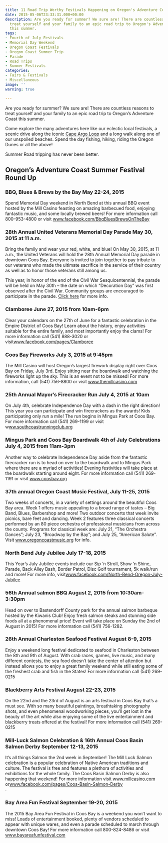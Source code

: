 ```yaml
---
title: 11 Road Trip Worthy Festivals Happening on Oregon's Adventure Coast
date: 2015-05-06T23:33:31.000+00:00
description: Are you ready for summer? We sure are! There are countless reasons to
  treat yourself and your family to an epic road trip to Oregon's Adventure Coast
  this summer.
tags:
- Fourth of July Festivals
- Memorial Day Weekend
- Oregon Coast Festivals
- Oregon Coast Summer Trip
- Parade
- Road Trips
- Summer Festivals
categories:
- Fairs & Festivals
- Miscellaneous
image: ''
warning: true

---
```

Are you ready for summer? We sure are! There are countless reasons to treat yourself and your family to an epic road trip to Oregon’s Adventure Coast this summer.

Come explore the many adventures here like our eclectic local festivals, a scenic drive along the iconic <a href="/trip-ideas/explore-the-cape-arago-beach-loop/" target="_blank">Cape Argo Loop</a> and a long walk along one of our unspoiled beaches. Spend the day fishing, hiking, riding the Oregon Dunes or all the above!

Summer Road tripping has never been better.

## Oregon’s Adventure Coast Summer Festival Round Up

### BBQ, Blues & Brews by the Bay May 22-24, 2015

Spend Memorial Day weekend in North Bend at this annual BBQ event hosted by the Mill Casino feasting on amazing barbecued food, enjoying fantastic music, and some locally brewed beers! For more information call 800-953-4800 or visit <a href="https://www.facebook.com/BbqBluesBrewsOnTheBay" target="_blank">www.facebook.com/BbqBluesBrewsOnTheBay</a>

### 28th Annual United Veterans Memorial Day Parade May 30, 2015 at 11 a.m.

Bring the family and wear your red, white, and blue! On May 30, 2015, at 11 a.m., the United Veterans will hold the 28th Annual Memorial Day parade in downtown Coos Bay. Everyone is invited to join together to pay tribute to our veterans who made the ultimate sacrifice in the service of their country as well as to honor those veterans still among us.

This year, in honor of the end of the Civil War Sesquicentennial, the parade will be held on May 30th – the date on which “Decoration Day” was first observed after the Civil War. Community groups are encouraged to participate in the parade. <a href="http://theworldlink.com/calendar/community-events/th-annual-united-veterans-memorial-day-parade/event_5a207c56-de07-11e4-a0e3-1fc328cb9190.html" target="_blank">Click here</a> for more info.

### Clamboree June 27, 2015 from 10am-6pm

Clear your calendars on the 27th of June for a fantastic celebration in the Empire District of Coos Bay! Learn about the history, enjoy activities suitable for the entire family, and most importantly enjoy the clams! For more information call (541) 888-3020 or visit<a href="https://www.facebook.com/pages/Clamboree/123517884393820" target="_blank">www.facebook.com/pages/Clamboree</a>

### Coos Bay Fireworks July 3, 2015 at 9:45pm

The Mill Casino will host Oregon’s largest firework display right over Coos Bay on Friday, July 3rd. Enjoy sitting near the boardwalk and watching the fireworks light up the sky. This is an event not to be missed! For more information, call (541) 756-8800 or visit <a href="http://www.themillcasino.com/" target="_blank">www.themillcasino.com</a>

### 25th Annual Mayor’s Firecracker Run July 4, 2015 at 10am

On July 4th, celebrate Independence Day with a dash in the right direction! This year you can participate and win firecrackers as the awards! Kids participating only run a mile! The run begins in Mingus Park at Coos Bay. For more information call (541) 269-1199 or visit w<a href="http://www.southcoastrunningclub.org/index.php/event-calendar" target="_blank">ww.southcoastrunningclub.org</a>

### Mingus Park and Coos Bay Boardwalk 4th of July Celebrations July 4, 2015 from 11am-3pm

Another way to celebrate Independence Day aside from the fantastic firecracker run is to head on over to the boardwalk and to Mingus Park where there are a myriad of activities! Evening festivities will take place at the boardwalk starting around eight. For more information call (541) 269-1191 or visit <a href="http://coosbay.org/" target="_blank">www.coosbay.org</a>

### 37th annual Oregon Coast Music Festival, July 11-25, 2015

Two weeks of concerts, in a variety of settings around the beautiful Coos Bay area. Week 1 offers music appealing to a broad range of tastes – Big Band, Blues, Barbershop and more! Two outdoor concerts that week invite picnics, bare feet and dancing. Week 2 features three classical concerts performed by an 80 piece orchestra of professional musicians from across the county. Programs for classical week are: July 21, “The Orchestra Dances”; July 23, “Broadway by the Bay”; and July 25, “American Salute”. Visit <a href="http://www.oregoncoastmusic.org/" target="_blank">www.oregoncoastmusic.org</a> for info.

### North Bend July Jubilee July 17-18, 2015

This Year’s July Jubilee events include our Sip ‘n Stroll, Show ‘n Shine, Parade, Back Alley Bash, Border Patrol, Disc Golf tournament, 5k walk/run and more! For more info, visit<a href="https://www.facebook.com/pages/North-Bend-Oregon-July-Jubilee/373301573623" target="_blank">www.facebook.com/North-Bend-Oregon-July-Jubilee</a>

### 56th Annual salmon BBQ August 2, 2015 from 10:30am-3:30pm

Head on over to Bastendorff County park for the annual salmon barbeque hosted by the Kiwanis Club! Enjoy fresh salmon steaks and stunning side foods all at a phenomenal price! Event will take place on Sunday the 2nd of August in 2015! For more information call (541) 756-1282.

### 26th Annual Charleston Seafood Festival August 8-9, 2015

Enjoy a weekend long festival dedicated to seafood in Charleston between the 8th and 9th of August. With crab races, games, live music, and many different contests, the sea food doesn’t take the center of attention but instead allows you to enjoy a great family weekend while still eating some of the freshest crab and fish in the States! For more information call (541) 269-0215

### Blackberry Arts Festival August 22-23, 2015

On the 22nd and the 23rd of August is an arts festival in Coos Bay that’s a must see. With so many beautiful paintings, breathtaking photography shots, and even phenomenal woodworking pieces, you’ll get lost in the beauty of the art while also enjoying some of the live entertainment and blackberry treats offered at the festival! For more information call (541) 269-0215

### Mill-Luck Salmon Celebration & 16th Annual Coos Basin Salmon Derby September 12-13, 2015

It’s all things Salmon the 2nd week in September! The Mill Luck Salmon celebration is a popular celebration of Native American traditions and culture. The festival is free and features a plethora of activities and exhibitions for the whole family. The Coos Basin Salmon Derby is also happening that weekend! For more information visit <a href="http://www.millcasino.com/" target="_blank">www.millcasino.com</a> or<a href="http://www.facebook.com/pages/Coos-Basin-Salmon-Derby/200180133368625" target="_blank">www.facebook.com/pages/Coos-Basin-Salmon-Derby<br /> </a>.

### Bay Area Fun Festival September 19-20, 2015

The 2015 Bay Area Fun Festival in Coos Bay is a weekend you won’t want to miss! Loads of entertainment booked, plenty of vendors scheduled to appear with unique wares, and even a parade scheduled to march through downtown Coos Bay! For more information call 800-824-8486 or visit <a href="http://www.bayareafunfestival.com/" target="_blank">www.bayareafunfestival.com</a>

 